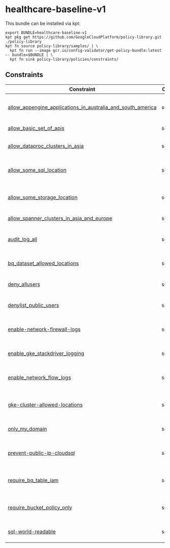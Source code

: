 # healthcare-baseline-v1

This bundle can be installed via kpt:

```
export BUNDLE=healthcare-baseline-v1
kpt pkg get https://github.com/GoogleCloudPlatform/policy-library.git ./policy-library
kpt fn source policy-library/samples/ | \
  kpt fn run --image gcr.io/config-validator/get-policy-bundle:latest -- bundle=$BUNDLE | \
  kpt fn sink policy-library/policies/constraints/
```

## Constraints

| Constraint                                                                                           | Control  | Description                                                                    |
| ---------------------------------------------------------------------------------------------------- | -------- | ------------------------------------------------------------------------------ |
| [allow_appengine_applications_in_australia_and_south_america](../../samples/appengine_location.yaml) | security | Restrict locations (regions) where App Engine applications are deployed.       |
| [allow_basic_set_of_apis](../../samples/serviceusage_allow_basic_apis.yaml)                          | security | Only a basic set of APIS                                                       |
| [allow_dataproc_clusters_in_asia](../../samples/dataproc_location.yaml)                              | security | Checks that Dataproc clusters are in correct regions.                          |
| [allow_some_sql_location](../../samples/sql_location.yaml)                                           | security | Checks Cloud SQL instance locations against allowed or disallowed locations.   |
| [allow_some_storage_location](../../samples/storage_location.yaml)                                   | security | Checks Cloud Storage bucket locations against allowed or disallowed locations. |
| [allow_spanner_clusters_in_asia_and_europe](../../samples/spanner_location.yaml)                     | security | Checks Cloud Spanner locations.                                                |
| [audit_log_all](../../samples/iam_audit_log_all.yaml)                                                | security | Checks that all services have all types of audit logs enabled.                 |
| [bq_dataset_allowed_locations](../../samples/bq_dataset_location.yaml)                               | security | Checks in which locations BigQuery datasets exist.                             |
| [deny_allusers](../../samples/iam_deny_public.yaml)                                                  | security | Prevent public users from having access to resources via IAM                   |
| [denylist_public_users](../../samples/storage_denylist_public.yaml)                                  | security | Prevent public users from having access to resources via IAM                   |
| [enable-network-firewall-logs](../../samples/network_enable_firewall_logs.yaml)                      | security | Ensure Firewall logs is enabled for every firewall in VPC Network              |
| [enable_gke_stackdriver_logging](../../samples/gke_enable_stackdriver_logging.yaml)                  | security | Ensure stackdriver logging is enabled on a GKE cluster                         |
| [enable_network_flow_logs](../../samples/network_enable_flow_logs.yaml)                              | security | Ensure VPC Flow logs is enabled for every subnet in VPC Network                |
| [gke-cluster-allowed-locations](../../samples/gke_cluster_location.yaml)                             | security | Checks which zones are allowed/disallowed for GKE clusters.                    |
| [only_my_domain](../../samples/iam_restrict_domain.yaml)                                             | security | Only allow members from my domain to be added to IAM roles                     |
| [prevent-public-ip-cloudsql](../../samples/sql_public_ip.yaml)                                       | security | Prevents a public IP from being assigned to a Cloud SQL instance.              |
| [require_bq_table_iam](../../samples/bigquery_world_readable.yaml)                                   | security | Checks if BigQuery datasets are publicly readable or allAuthenticatedUsers.    |
| [require_bucket_policy_only](../../samples/storage_bucket_policy_only.yaml)                          | security | Checks if Cloud Storage buckets have Bucket Only Policy turned on.             |
| [sql-world-readable](../../samples/sql_world_readable.yaml)                                          | security | Checks if Cloud SQL instances are world readable.                              |

